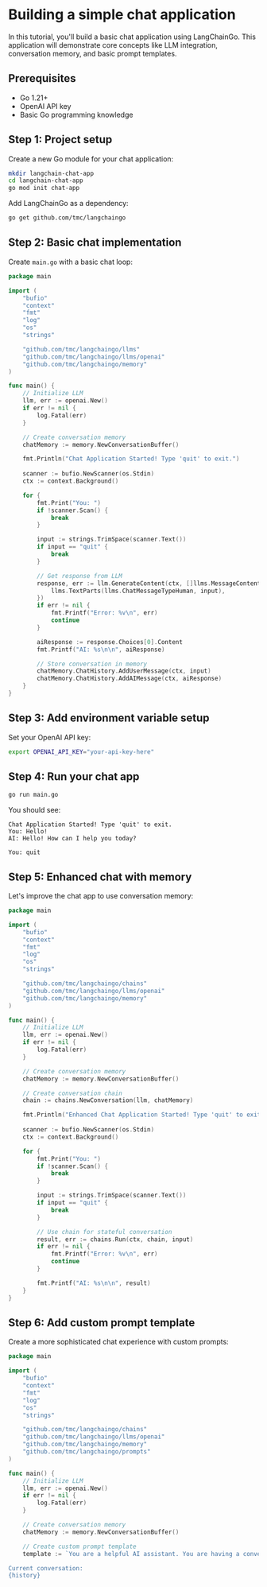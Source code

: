 # Building a simple chat application

In this tutorial, you'll build a basic chat application using LangChainGo. This application will demonstrate core concepts like LLM integration, conversation memory, and basic prompt templates.

## Prerequisites

- Go 1.21+
- OpenAI API key
- Basic Go programming knowledge

## Step 1: Project setup

Create a new Go module for your chat application:

```bash
mkdir langchain-chat-app
cd langchain-chat-app
go mod init chat-app
```

Add LangChainGo as a dependency:

```bash
go get github.com/tmc/langchaingo
```

## Step 2: Basic chat implementation

Create `main.go` with a basic chat loop:

```go
package main

import (
    "bufio"
    "context"
    "fmt"
    "log"
    "os"
    "strings"

    "github.com/tmc/langchaingo/llms"
    "github.com/tmc/langchaingo/llms/openai"
    "github.com/tmc/langchaingo/memory"
)

func main() {
    // Initialize LLM
    llm, err := openai.New()
    if err != nil {
        log.Fatal(err)
    }

    // Create conversation memory
    chatMemory := memory.NewConversationBuffer()

    fmt.Println("Chat Application Started! Type 'quit' to exit.")
    
    scanner := bufio.NewScanner(os.Stdin)
    ctx := context.Background()

    for {
        fmt.Print("You: ")
        if !scanner.Scan() {
            break
        }

        input := strings.TrimSpace(scanner.Text())
        if input == "quit" {
            break
        }

        // Get response from LLM
        response, err := llm.GenerateContent(ctx, []llms.MessageContent{
            llms.TextParts(llms.ChatMessageTypeHuman, input),
        })
        if err != nil {
            fmt.Printf("Error: %v\n", err)
            continue
        }

        aiResponse := response.Choices[0].Content
        fmt.Printf("AI: %s\n\n", aiResponse)

        // Store conversation in memory
        chatMemory.ChatHistory.AddUserMessage(ctx, input)
        chatMemory.ChatHistory.AddAIMessage(ctx, aiResponse)
    }
}
```

## Step 3: Add environment variable setup

Set your OpenAI API key:

```bash
export OPENAI_API_KEY="your-api-key-here"
```

## Step 4: Run your chat app

```bash
go run main.go
```

You should see:
```
Chat Application Started! Type 'quit' to exit.
You: Hello!
AI: Hello! How can I help you today?

You: quit
```

## Step 5: Enhanced chat with memory

Let's improve the chat app to use conversation memory:

```go
package main

import (
    "bufio"
    "context"
    "fmt"
    "log"
    "os"
    "strings"

    "github.com/tmc/langchaingo/chains"
    "github.com/tmc/langchaingo/llms/openai"
    "github.com/tmc/langchaingo/memory"
)

func main() {
    // Initialize LLM
    llm, err := openai.New()
    if err != nil {
        log.Fatal(err)
    }

    // Create conversation memory
    chatMemory := memory.NewConversationBuffer()

    // Create conversation chain
    chain := chains.NewConversation(llm, chatMemory)

    fmt.Println("Enhanced Chat Application Started! Type 'quit' to exit.")
    
    scanner := bufio.NewScanner(os.Stdin)
    ctx := context.Background()

    for {
        fmt.Print("You: ")
        if !scanner.Scan() {
            break
        }

        input := strings.TrimSpace(scanner.Text())
        if input == "quit" {
            break
        }

        // Use chain for stateful conversation
        result, err := chains.Run(ctx, chain, input)
        if err != nil {
            fmt.Printf("Error: %v\n", err)
            continue
        }

        fmt.Printf("AI: %s\n\n", result)
    }
}
```

## Step 6: Add custom prompt template

Create a more sophisticated chat experience with custom prompts:

```go
package main

import (
    "bufio"
    "context"
    "fmt"
    "log"
    "os"
    "strings"

    "github.com/tmc/langchaingo/chains"
    "github.com/tmc/langchaingo/llms/openai"
    "github.com/tmc/langchaingo/memory"
    "github.com/tmc/langchaingo/prompts"
)

func main() {
    // Initialize LLM
    llm, err := openai.New()
    if err != nil {
        log.Fatal(err)
    }

    // Create conversation memory
    chatMemory := memory.NewConversationBuffer()

    // Create custom prompt template
    template := `You are a helpful AI assistant. You are having a conversation with a human.

Current conversation:
{history}
